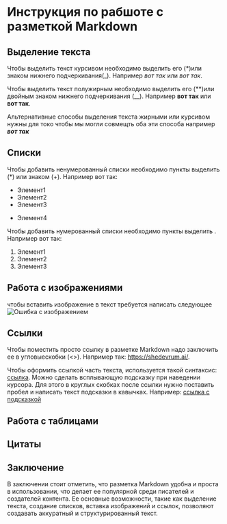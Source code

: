 # Инструкция по рабшоте с разметкой Markdown

## Выделение текста 

Чтобы выделить текст курсивом необходимо выделить его  (*)или знаком нижнего подчеркивания(_). Например *вот так* или _вот так_.

Чтобы выделить текст полужирным необходимо выделить его (**)или двойным знаком нижнего подчеркивания (__). Например **вот так** или __вот так__.


Альтернативные способы выделения текста жирными или курсивом нужны для токо чтобы мы могли совмещть оба эти способа например __*вот так*__


## Списки 

Чтобы добавить ненумерованный списки необходимо пункты выделить (*) или знаком (+). Например вот так:
* Элемент1
* Элемент2
* Элемент3
+ Элемент4

Чтобы добавить нумерованный списки необходимо пункты выделить . Например вот так:
1. Элемент1
2. Элемент2
3. Элемент3

## Работа с изображениями 

чтобы вставить изображение в текст требуется написать следующее ![Ошибка с изображением](orig.webp)

## Ссылки

Чтобы поместить просто ссылку в разметке Markdown надо заключить ее в угловыескобки (<>). Например так: <https://shedevrum.ai/>.

Чтобы оформить ссылкой часть текста, используется такой синтаксис: [ссылка](https://shedevrum.ai/ ). Можно сделать всплывающую подсказку при наведении курсора. Для этого в круглых скобках после ссылки нужно поставить пробел и написать текст подсказки в кавычках. Например: [ссылка с подсказкой](https://shedevrum.ai/ 'Кликабельно')

## Работа с таблицами 

## Цитаты 

## Заключение
В заключении стоит отметить, что разметка Markdown удобна и проста в использовании, что делает ее популярной среди писателей и создателей контента. Ее основные возможности, такие как выделение текста, создание списков, вставка изображений и ссылок, позволяют создавать аккуратный и структурированный текст.
